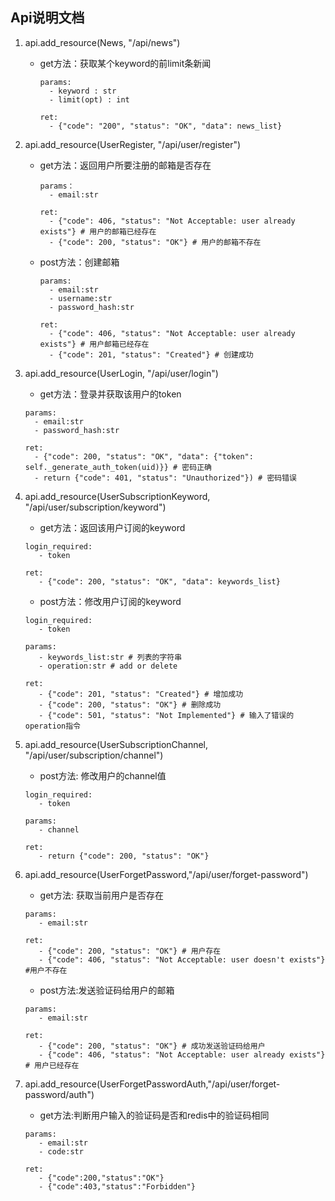 ## Api说明文档
1. api.add_resource(News, "/api/news")
    - get方法：获取某个keyword的前limit条新闻<br>
      ```
      params:
        - keyword : str
        - limit(opt) : int  
          
      ret:
        - {"code": "200", "status": "OK", "data": news_list}
      ```     
    
2. api.add_resource(UserRegister, "/api/user/register")
    - get方法：返回用户所要注册的邮箱是否存在
      ```
      params：
        - email:str
   
      ret:
        - {"code": 406, "status": "Not Acceptable: user already exists"} # 用户的邮箱已经存在
        - {"code": 200, "status": "OK"} # 用户的邮箱不存在
      ```
    - post方法：创建邮箱
      ```
      params:
        - email:str
        - username:str
        - password_hash:str
      
      ret:
        - {"code": 406, "status": "Not Acceptable: user already exists"} # 用户邮箱已经存在
        - {"code": 201, "status": "Created"} # 创建成功
      ```
     
3. api.add_resource(UserLogin, "/api/user/login")
    - get方法：登录并获取该用户的token
    ```
    params:
      - email:str
      - password_hash:str
   
    ret:
      - {"code": 200, "status": "OK", "data": {"token": self._generate_auth_token(uid)}} # 密码正确
      - return {"code": 401, "status": "Unauthorized"}) # 密码错误
    ```

4. api.add_resource(UserSubscriptionKeyword, "/api/user/subscription/keyword")
   - get方法：返回该用户订阅的keyword
   ```
   login_required:
      - token
   
   ret:
      - {"code": 200, "status": "OK", "data": keywords_list}
   ```
   - post方法：修改用户订阅的keyword
   ```
   login_required:
      - token
   
   params:
      - keywords_list:str # 列表的字符串
      - operation:str # add or delete
   
   ret:
      - {"code": 201, "status": "Created"} # 增加成功
      - {"code": 200, "status": "OK"} # 删除成功
      - {"code": 501, "status": "Not Implemented"} # 输入了错误的operation指令

   ```

5. api.add_resource(UserSubscriptionChannel, "/api/user/subscription/channel")
   - post方法: 修改用户的channel值
   ```
   login_required:
      - token
   
   params:
      - channel
   
   ret:
      - return {"code": 200, "status": "OK"}
   ```
   
6. api.add_resource(UserForgetPassword,"/api/user/forget-password")
   - get方法: 获取当前用户是否存在
   ```
   params:
      - email:str
   
   ret:
      - {"code": 200, "status": "OK"} # 用户存在
      - {"code": 406, "status": "Not Acceptable: user doesn't exists"} #用户不存在
   ```
   
   - post方法:发送验证码给用户的邮箱
   ```
   params:
      - email:str
   
   ret:
      - {"code": 200, "status": "OK"} # 成功发送验证码给用户
      - {"code": 406, "status": "Not Acceptable: user already exists"} # 用户已经存在
   ```

7. api.add_resource(UserForgetPasswordAuth,"/api/user/forget-password/auth")
   - get方法:判断用户输入的验证码是否和redis中的验证码相同
   ```
   params:
      - email:str
      - code:str
     
   ret: 
      - {"code":200,"status":"OK"}
      - {"code":403,"status":"Forbidden"}